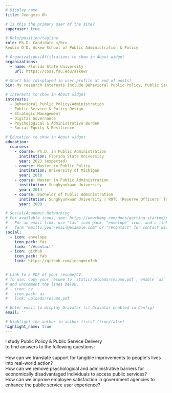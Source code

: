 ```yaml
---
# Display name
title: Jeongmin Oh

# Is this the primary user of the site?
superuser: true

# Role/position/tagline
role: Ph.D. Candidate </br>
Reubin O’D. Askew School of Public Administration & Policy

# Organizations/Affiliations to show in About widget
organizations:
  - name: Florida State University
    url: https://coss.fsu.edu/askew/

# Short bio (displayed in user profile at end of posts)
bio: My research interests include Behavioral Public Policy, Public Service & Policy Design and Digital Governance.

# Interests to show in About widget
interests:
  - Behavioral Public Policy/Administration
  - Public Service & Policy Design
  - Strategic Management
  - Digital Governance
  - Psychological & Administrative Burden
  - Social Equity & Resilience

# Education to show in About widget
education:
  courses:
    - course: Ph.D. in Public Administration
      institution: Florida State University
      year: 2023 (expected)
    - course: Master in Public Policy
      institution: University of Michigan
      year: 2018
    - course: Master in Public Administration
      institution: Sungkyunkwan University
      year: 2014      
    - course: Bachelor of Public Administration 
      institution: Sungkyunkwan University | ROTC (Reserve Officers’ Training Corps)
      year: 2009

# Social/Academic Networking
# For available icons, see: https://wowchemy.com/docs/getting-started/page-builder/#icons
#   For an email link, use "fas" icon pack, "envelope" icon, and a link in the
#   form "mailto:your-email@example.com" or "/#contact" for contact widget.
social:
  - icon: envelope
    icon_pack: fas
    link: '/#contact'
  - icon: github
    icon_pack: fab
    link: https://github.com/jeongminfoh


# Link to a PDF of your resume/CV.
# To use: copy your resume to `static/uploads/resume.pdf`, enable `ai` icons in `params.toml`,
# and uncomment the lines below.
# - icon: cv
#   icon_pack: ai
#   link: uploads/resume.pdf

# Enter email to display Gravatar (if Gravatar enabled in Config)
email: ''

# Highlight the author in author lists? (true/false)
highlight_name: true
---
```


I study Public Policy & Public Service Delivery </br> 
to find answers to the following questions:</br> 
</br>
How can we translate support for tangible improvements to people's lives into real-world action? </br>
How can we remove psychological and administrative barriers for economically disadvantaged individuals to access public services?   
How can we improve employee satisfaction in government agencies to enhance the public service user experience? 


